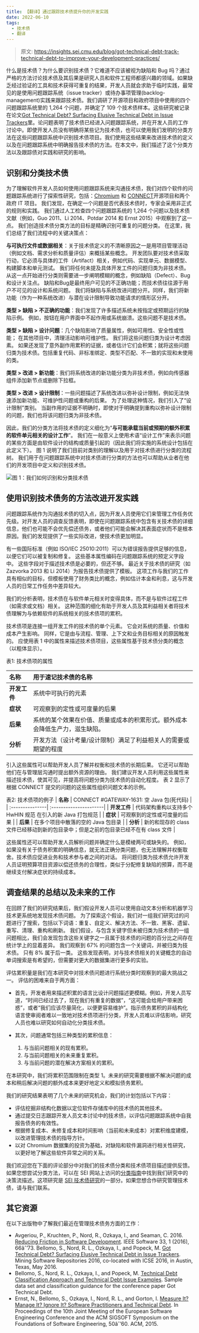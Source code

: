 ```yaml
---
title: 【翻译】通过跟踪技术债提升你的开发实践
date: 2022-06-10
tags:
  - 技术债
  - 翻译
---
```


> 原文: <https://insights.sei.cmu.edu/blog/got-technical-debt-track-technical-debt-to-improve-your-development-practices/>

什么是技术债？为什么要识别技术债？它难道不应该被视为缺陷和 Bug 吗？通过严格的方法讨论技术债及其后果是研究人员和软件工程师都感兴趣的领域。如果缺乏经过验证的工具和技术获得可重复的结果，开发人员就会求助于临时实践，最常见的是使用问题跟踪系统（issue tracker）或待办事项管理(backlog-management)实践来跟踪技术债。我们调研了开源项目和政府项目中使用的四个问题跟踪系统里的 1,264 个问题，并确定了 109 个技术债样本。这些研究被记录在论文[Got Technical Debt? Surfacing Elusive Technical Debt in Issue Trackers](https://resources.sei.cmu.edu/library/asset-view.cfm?assetid=453508)里。论问题表明了技术债已经进入问题跟踪系统，并在开发人员的工作讨论中。即使开发人员没有明确将某些记为技术债，也可以使用我们发明的分类方法在这些问题跟踪系统中识别技术债项目。我们使用这些结果来改进技术债的定义以及在问题跟踪系统中明确报告技术债的方法。在本文中，我们描述了这个分类方法以及跟踪债对实践和研究的影响。

## 识别和分类技术债

为了理解软件开发人员如何使用问题跟踪系统来沟通技术债，我们对四个软件的问题跟踪系统进行了探索性研究，包括：[Chromium](https://bugs.chromium.org/p/chromium/issues/list) 和 [CONNECT](https://www.connectopensource.org/)开源项目和两个政府 IT 项目。 我们发现，在确定一个问题是否代表技术债时，专家会采用非正式的规则和实践。 我们通过人工检查四个问题跟踪系统的 1,264 个问题以及技术债文献（例如，Guo 2011、Li 2014、Potdar 2014 和 Ernst 2015）中观察到了这一点。 我们创造技术债分类方法的目标是精确识别可重复的问题分类。 在这里，我们总结了我们流程中的关键决策点：

**与可执行文件或数据相关**：关于技术债定义的不清晰原因之一是用项目管理活动（例如文档、需求分析和质量评估）来概括某些概念。 开发团队要对技术债采取行动，它必须与具体的工件（Artifact）相关，例如代码、实现单元、数据模型、构建脚本和单元测试。 我们将任何未提及具体开发工件的问题归类为非技术债。 从这一点开始进行分类则需要进一步阐明模糊的概念，例如缺陷（Defect）、Bug 和设计关注点。 缺陷和Bug是最终用户可见的不正确功能；而技术债往往源于用户不可见的设计和系统问题。 我们将缺陷与系统改进问题分开。同样，我们将新功能（作为一种系统改进）与潜在设计限制导致功能请求的情形区分开。

**类型 > 缺陷 > 不正确的功能**：我们发现了许多描述系统未按指定或预期运行的缺陷示例。 例如，按钮在用户界面中不起作用或系统崩溃。这些问题不是技术债。

**类型 > 缺陷 > 设计问题**：几个缺陷影响了质量属性，例如可用性、安全性或性能； 在其他项目中，清理活动影响可维护性。 我们将这些问题归类为设计考虑因素。 如果还发现了意外副作用累积的证据，或者估计它们会积累；就将这些问题归类为技术债。包括重复代码、非标准绑定、类型不匹配、不一致的实现和未使用的类。

**类型 > 改进 > 新功能**：我们将系统改进的新功能分类为非技术债，例如向传感器组件添加新节点或删除下拉框。

**类型 > 改进 > 设计限制**：一些问题描述了系统改进以弥补设计限制，例如无法快速添加新功能、可维护性问题或重构的后果。 为了处理这种情况，我们引入了“设计限制”类别。 当副作用的证据不明确时，即使对于明确提到重构以弥补设计限制的问题，我们也将该问题归类为非技术债。

因此，我们的分类方法将技术债的定义细化为“**与可能承载当前或预期的额外积累的软件单元相关的设计工作**”。 我们在一般意义上使用术语“设计工作”来表示问题的某些方面是由软件设计的结构或质量引起的（因此我们将实施的系统设计包括在此定义下）。 图 1 说明了我们目前对类别的理解以及用于对技术债进行分类的流程树。 我们用于在问题跟踪系统中对技术债进行分类的方法也可以帮助从业者在他们的开发项目中定义和识别技术债。

![图 1：我们如何识别和分类技术债](./tech-debt-identify.png)

## 使用识别技术债务的方法改进开发实践

问题跟踪系统作为沟通技术债的切入点，因为开发人员使用它们来管理工作任务优先级。对开发人员的调查反馈表明，即使在问题跟踪系统中包含有关技术债的详细信息，他们也可能不会优先偿还债务，或者他们可能会解决其表面症状而不是根本原因。我们的发现提供了一些实际改进，使技术债更加明显。

有一些国际标准（例如 ISO/IEC 25010:2011）可以为错误报告提供足够的信息，以便它们可以被复制和修复。 这些基本属性编码在问题跟踪系统的预定义字段中。 这些字段对于描述技术债是必要的，但还不够。 最近关于技术债的研究（如 Zazvorka 2013 和 Li 2014）为报告技术债提供了模板。 这项工作与我们的工作具有相似的目标，但模板使用了财务类比的概念，例如估计本金和利息，这与开发人员的日常工作任务中差异较大。

我们的分析表明，技术债在与软件单元相关时变得具体，而不是与软件过程工件（如需求或文档）相关。 这种范围的细化有助于开发人员及其利益相关者将技术债理解为与依赖软件的系统相关的技术债项的累积。

技术债项是连接一组开发工件的技术债的单个元素。 它会对系统的质量、价值和成本产生影响。 同样，它是由与流程、管理、上下文和业务目标相关的原因触发的。 应使用表 1 中的属性来描述技术债项目，这些属性基于技术债分类的概念（以粗体显示）。

表1: 技术债项的属性

| **名称** | 用于速记技术债的名称 |
| :---------------| :----------------------|
| **开发工件** | 系统中可执行的元素 |
| **症状** | 可观察到的定性或可度量的后果 |
| **后果** | 系统的某个效果在价值、质量或成本的积累形式。额外成本会降低生产力，滋生缺陷。|
| **分析** | 开发方法（设计考量/设计限制）满足了利益相关人的需要或期望的程度 |

引入这些属性可以帮助开发人员了解并权衡和技术债的长期后果。 它还可以帮助他们在与管理层沟通时提出额外资源的理由。 我们建议开发人员利用这些属性来描述技术债，使其可见，并提高将问题分类为技术债的自动化程度。 表 2 显示了根据 CONNECT 提交的问题的这些属性组织问题文本的示例。

表2: 技术债项的例子
| **名称** | CONNECT #GATEWAY-1631: 空 Java 包(死代码) |
| :---------------| :----------------------|
| **开发工件** | 代码架构重构以支持多个 HwHIN 规范 在引入的新 Java 打包规范 |
| **症状** | 可观察到的定性或可度量的后果 |
| **后果** | 在多个项目中散落的空的 Java 包目录 |
| **分析** | 新的和现存的 class 文件已经移动到新的包目录中；但是之前的包目录已经不在有 class 文件 |

这些属性还可以帮助开发人员解析问题并确定什么是模棱两可或缺失的。 例如，如果没有关于债务积累的明确信息，就无法正确分类问题，也无法理解并权衡取舍。技术债应促进业务和技术参与者之间的对话。 将问题归类为技术债允许开发人员证明预算项目资源以偿还债务的合理性，类似于分配修复缺陷的预算，而不是继续支付解决症状的持续成本。

## 调查结果的总结以及未来的工作

在回顾了我们的研究结果后，我们假设开发人员可以使用自动文本分析和机器学习技术更系统地发现技术债问题。 为了探索这个假设，我们对一组我们研究过的问题进行了搜索，包括以下词语：重复、自定义、解决方法、不一致、黑客、遗留、重写、清理、重构和刷新。 我们假设，与包含关键字但未被归类为技术债的一组问题相比，我们会发现包含这些关键字之一且属于技术债的问题的百分比之间存在统计学上的显着差异。 我们观察到 67% 的问题包含一个关键词，并被归类为技术债。 只有 8% 属于后一类。 这些发现表明，对与技术债相关的关键概念的自动单词搜索是有希望的，但需要对更大的数据集进行更多的实验。

评估累积量是我们在本研究中对技术债问题进行系统分类时观察到的最大挑战之一。 评估的困难来自于两方面：

- 首先，开发者用来描述积累的语言比设计问题描述更模糊。例如，开发人员写道，“时间已经过去了，现在我们有重复的数据”，“这可能会给用户带来困惑”，或者“我们应该尽量简化，以便更容易维护”。指示债务累积的非结构化语言使审阅者难以一致地对技术债项进行分类，开发人员难以评估影响，研究人员也难以研究如何自动化分类技术债。

- 其次，问题通常包括三种类型的累积信息：
  1. 与当前问题相关的现有累积。
  2. 与当前问题相关的未来重复累积。
  3. 与当前问题的潜在解决方案相关的累积。

在本研究中，我们将累积范围限制在类型 1。未来的研究需要根据不解决问题的成本和稍后解决问题的额外成本来更好地定义和模拟债务累积。

我们的研究结果表明了几个未来的研究机会，我们的计划包括以下内容：

- 评估挖掘非结构化数据以定位软件存储库中的技术债的其他技术。
- 通过提交日志跟踪开发人员文本讨论中的技术债，以评估问题跟踪系统中自我报告债务的有效性。
- 根据修复成本、未修复成本和时间影响（当前和未来成本）对累积维度建模，以改进管理技术债的指导方针。
- 以对 Chromium 数据集的投资为基础，对缺陷和软件漏洞进行相关性研究，以更好地了解这些软件异常之间的关系。

我们欢迎您在下面的评论部分中对我们的技术债分类和技术债项目描述提供反馈。如果您想尝试分类方法，可以在 SEI 网站上访问的[分类指南](https://resources.sei.cmu.edu/asset_files/ConferencePaper/2016_021_102_453522.pdf)中找到我们研究中的决策流描述。这项研究是 [SEI 技术债研究](https://www.sei.cmu.edu/research-capabilities/all-work/display.cfm?customel_datapageid_4050=6520)的一部分。如果您想合作研究管理技术债，请与我们联系。

## 其它资源

在以下出版物中了解我们最近在管理技术债务方面的工作：

- Avgeriou, P., Kruchten, P., Nord, R., Ozkaya, I., and Seaman, C. 2016. [Reducing Friction in Software Development](https://resources.sei.cmu.edu/library/asset-view.cfm?assetid=453308). IEEE Software 33, 1 (2016), 66âˆ’73.
Bellomo, S., Nord, R. L., Ozkaya, I., and Popeck, M. [Got Technical Debt? Surfacing Elusive Technical Debt in Issue Trackers](https://resources.sei.cmu.edu/library/asset-view.cfm?assetid=453508). Mining Software Repositories 2016, co-located with ICSE 2016, in Austin, Texas, May 2016.
- Bellomo, S., Nord, R. L., Ozkaya, I., and Popeck, M. [Technical Debt Classification Approach and Technical Debt Issue Examples](https://resources.sei.cmu.edu/asset_files/ConferencePaper/2016_021_102_453522.pdf). Sample data set and classification guidance for the conference paper Got Technical Debt.
- Ernst, N., Bellomo, S., Ozkaya, I., Nord, R. L., and Gorton, I. [Measure It? Manage It? Ignore It? Software Practitioners and Technical Debt](https://resources.sei.cmu.edu/library/asset-view.cfm?assetid=446826). In Proceedings of the 10th Joint Meeting of the European Software Engineering Conference and the ACM SIGSOFT Symposium on the Foundations of Software Engineering, 50âˆ’60. ACM, 2015.
